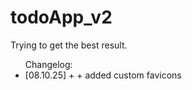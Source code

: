 # todoApp_v2
Trying to get the best result.


<ul>Changelog:
  <li>
    [08.10.25]
    + 
    + added custom favicons
  </li>
</ul>
